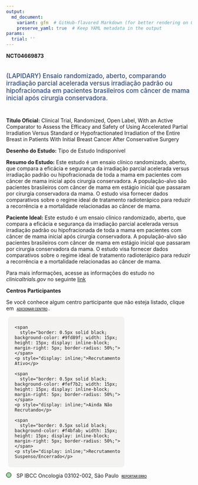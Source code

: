 ```yaml
---
output: 
  md_document:
    variant: gfm  # GitHub-flavored Markdown (for better rendering on GitHub)
    preserve_yaml: true  # Keep YAML metadata in the output
params:
  trial: ''
---
```


**NCT04669873**

<div style="padding: 5px 5px 5px 0px; font-size: 1.20em; font-weight: 500; color: #2E4A7F; text-align: left; margin-bottom: 20px">

(LAPIDARY) Ensaio randomizado, aberto, comparando irradiação parcial
acelerada versus irradiação padrão ou hipofracionada em pacientes
brasileiros com câncer de mama inicial após cirurgia conservadora.

</div>

**Título Oficial:** Clinical Trial, Randomized, Open Label, With an
Active Comparator to Assess the Efficacy and Safety of Using Accelerated
Partial Irradiation Versus Standard or Hypofractionated Irradiation of
the Entire Breast in Patients With Initial Breast Cancer After
Conservative Surgery

**Desenho do Estudo:** Tipo de Estudo Indisponivel

**Resumo do Estudo:** Este estudo é um ensaio clínico randomizado,
aberto, que compara a eficácia e segurança da irradiação parcial
acelerada versus irradiação padrão ou hipofracionada de toda a mama em
pacientes com câncer de mama inicial após cirurgia conservadora. A
população-alvo são pacientes brasileiros com câncer de mama em estágio
inicial que passaram por cirurgia conservadora da mama. O estudo visa
fornecer dados comparativos sobre o regime ideal de tratamento
radioterápico para reduzir a recorrência e a mortalidade relacionadas ao
câncer de mama.

**Paciente Ideal:** Este estudo é um ensaio clínico randomizado, aberto,
que compara a eficácia e segurança da irradiação parcial acelerada
versus irradiação padrão ou hipofracionada de toda a mama em pacientes
com câncer de mama inicial após cirurgia conservadora. A população-alvo
são pacientes brasileiros com câncer de mama em estágio inicial que
passaram por cirurgia conservadora da mama. O estudo visa fornecer dados
comparativos sobre o regime ideal de tratamento radioterápico para
reduzir a recorrência e a mortalidade relacionadas ao câncer de mama.

Para mais informações, acesse as informações do estudo no
*clinicaltrials.gov* no seguinte
[link](https://clinicaltrials.gov/ct2/show/NCT04669873)

**Centros Participantes**

Se você conhece algum centro participante que não esteja listado, clique
em
<span style="color: #2E4A7F; margin-left: 2px; padding: 2px; background-color: #f3f2f1; border-radius: 8px; font-weight: 500; font-size: 0.6em">[ADICIONAR
CENTRO](https://flazar.shinyapps.io/formsapp?study_nct_id=NCT04669873&location_id=N%2FA&location_full_name=N%2FA&form_type=Adicionar%20Centro%7D)</span>.

<div style="margin-bottom: 8px; margin-left: 5px; padding: 8px; max-width: 300px; background-color: #f3f2f1; border-radius: 8px;">

<div style="margin-left: 10px;">

    <span 
      style="border: 0.5px solid black; background-color: #9fd89f; width: 15px; height: 15px; display: inline-block; margin-right: 5px; border-radius: 50%;"></span>
    <p style="display: inline;">Recrutamento Ativo</p>

</div>

<div style="margin-left: 10px;">

    <span 
      style="border: 0.5px solid black; background-color: #fef7b2; width: 15px; height: 15px; display: inline-block; margin-right: 5px; border-radius: 50%;"></span>
    <p style="display: inline;">Ainda Não Recrutando</p>

</div>

<div style="margin-left: 10px;">

    <span 
      style="border: 0.5px solid black; background-color: #f4bfab; width: 15px; height: 15px; display: inline-block; margin-right: 5px; border-radius: 50%;"></span>
    <p style="display: inline;">Recrutamento Suspenso/Encerrado</p>

</div>

</div>

<span style="border: 0.5px solid black; display: inline-block; width: 12px; height: 12px; border-radius: 50%; margin-right: 10px; padding-bottom: 0px; background-color: #9fd89f;"></span>
SP IBCC Oncologia 03102-002, São Paulo
<span style="color: #2E4A7F; margin-left: 2px; padding: 2px; background-color: #f3f2f1; border-radius: 8px; font-weight: 500; font-size: 0.6em">[REPORTAR
ERRO](https://flazar.shinyapps.io/formsapp?study_nct_id=NCT04669873&location_id=IBCCONCOLOGIASAOPAULOSP03102002BRAZIL&location_full_name=IBCC%20Oncologia%2C%2003102-002%2C%20S%C3%A3o%20Paulo&form_type=Reportar%20Erro)</span>
